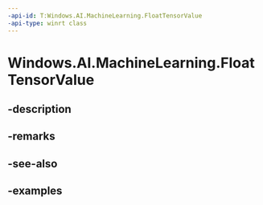 ```yaml
---
-api-id: T:Windows.AI.MachineLearning.FloatTensorValue
-api-type: winrt class
---
```


<!-- Class syntax.
public class FloatTensorValue : IFeatureValue, ITensorValue, IClosable
-->

# Windows.AI.MachineLearning.FloatTensorValue

## -description

## -remarks

## -see-also

## -examples

